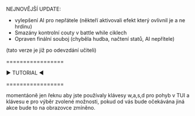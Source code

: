 NEJNOVĚJŠÍ UPDATE:

- vylepšení AI pro nepřátele (někteří aktivovali efekt který ovlivnil je a ne hrdinu)
- Smazány kontrolní couty v battle while ciklech
- Opraven finální souboj (chyběla hudba, načtení statů, AI nepřítele)

(tato verze je již po odevzdání učiteli)

=================

► TUTORIAL ◄

=================

momentáoně jen řeknu aby jste používaly klávesy w,a,s,d pro pohyb v TUI a klávesu e pro výběr zvolené možnosti, pokud od vás bude očekávána jiná akce bude to na obrazovce zmíněno.
